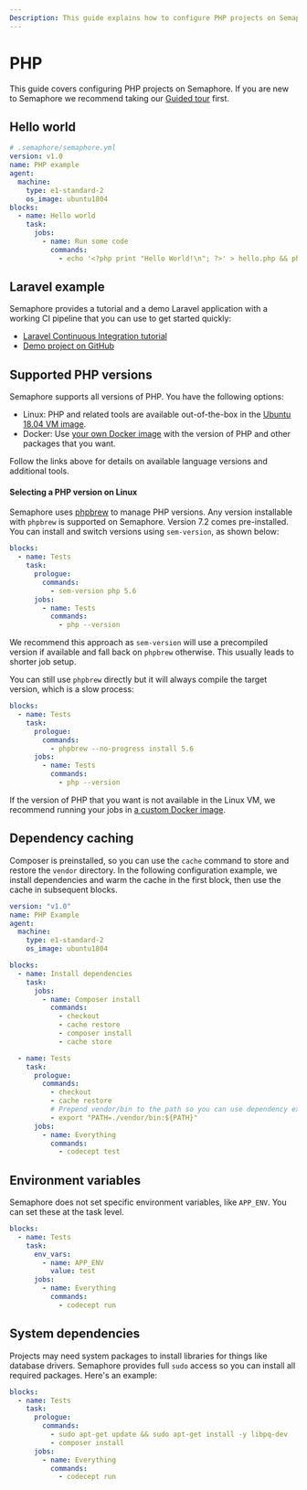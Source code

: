 ```yaml
---
Description: This guide explains how to configure PHP projects on Semaphore 2.0. 
---
```


# PHP

This guide covers configuring PHP projects on Semaphore. If you are new to
Semaphore we recommend taking our
[Guided tour](https://docs.semaphoreci.com/guided-tour/getting-started/) first.

## Hello world

``` yaml
# .semaphore/semaphore.yml
version: v1.0
name: PHP example
agent:
  machine:
    type: e1-standard-2
    os_image: ubuntu1804
blocks:
  - name: Hello world
    task:
      jobs:
        - name: Run some code
          commands:
            - echo '<?php print "Hello World!\n"; ?>' > hello.php && php hello.php
```

## Laravel example

Semaphore provides a tutorial and a demo Laravel application with a working
CI pipeline that you can use to get started quickly:

- [Laravel Continuous Integration tutorial][laravel-tutorial]
- [Demo project on GitHub][laravel-demo-project]

## Supported PHP versions

Semaphore supports all versions of PHP. You have the following options:

- Linux: PHP and related tools are available out-of-the-box in the
  [Ubuntu 18.04 VM image][ubuntu-php].
- Docker: Use [your own Docker image][docker-env] with the version of PHP and other
  packages that you want.

Follow the links above for details on available language versions and
additional tools.

#### Selecting a PHP version on Linux

Semaphore uses [phpbrew](https://github.com/phpbrew/phpbrew) to manage
PHP versions. Any version installable with `phpbrew` is supported on
Semaphore. Version 7.2 comes pre-installed. You can install and switch
versions using `sem-version`, as shown below:

``` yaml
blocks:
  - name: Tests
    task:
      prologue:
        commands:
          - sem-version php 5.6
      jobs:
        - name: Tests
          commands:
            - php --version
```
We recommend this approach as `sem-version` will use a precompiled
version if available and fall back on `phpbrew` otherwise. This usually
leads to shorter job setup.

You can still use `phpbrew` directly but it will always compile the
target version, which is a slow process:

``` yaml
blocks:
  - name: Tests
    task:
      prologue:
        commands:
          - phpbrew --no-progress install 5.6
      jobs:
        - name: Tests
          commands:
            - php --version
```

If the version of PHP that you want is not available in the Linux VM,
we recommend running your jobs in [a custom Docker image][docker-env].

## Dependency caching

Composer is preinstalled, so you can use the `cache` command to store and
restore the `vendor` directory. In the following configuration example, we
install dependencies and warm the cache in the first block, then use the cache
in subsequent blocks.

``` yaml
version: "v1.0"
name: PHP Example
agent:
  machine:
    type: e1-standard-2
    os_image: ubuntu1804

blocks:
  - name: Install dependencies
    task:
      jobs:
        - name: Composer install
          commands:
            - checkout
            - cache restore
            - composer install
            - cache store

  - name: Tests
    task:
      prologue:
        commands:
          - checkout
          - cache restore
          # Prepend vendor/bin to the path so you can use dependency executables
          - export "PATH=./vendor/bin:${PATH}"
      jobs:
        - name: Everything
          commands:
            - codecept test
```

## Environment variables

Semaphore does not set specific environment variables, like `APP_ENV`. You can
set these at the task level.

``` yaml
blocks:
  - name: Tests
    task:
      env_vars:
        - name: APP_ENV
          value: test
      jobs:
        - name: Everything
          commands:
            - codecept run
```

## System dependencies

Projects may need system packages to install libraries for things like
database drivers. Semaphore provides full `sudo` access so you can install
all required packages. Here's an example:

``` yaml
blocks:
  - name: Tests
    task:
      prologue:
        commands:
          - sudo apt-get update && sudo apt-get install -y libpq-dev
          - composer install
      jobs:
        - name: Everything
          commands:
            - codecept run
```

[laravel-tutorial]: https://docs.semaphoreci.com/examples/laravel-php-continuous-integration/
[laravel-demo-project]: https://github.com/semaphoreci-demos/semaphore-demo-php-laravel
[ubuntu-php]: https://docs.semaphoreci.com/ci-cd-environment/ubuntu-18.04-image/#php
[docker-env]: https://docs.semaphoreci.com/ci-cd-environment/custom-ci-cd-environment-with-docker/
